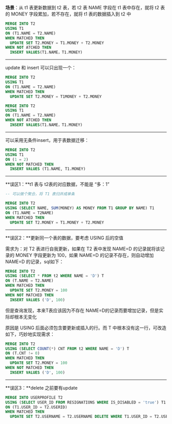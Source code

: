 
**场景**：从 t1 表更新数据到 t2 表，若 t2 表 NAME 字段在 t1 表中存在，就将 t2 表的 MONEY 字段累加，若不存在，就将 t1 表的数据插入到 t2 中
```sql
MERGE INTO T2
USING T1
ON (T1.NAME = T2.NAME)
WHEN MATCHED THEN
  UPDATE SET T2.MONEY = T1.MONEY + T2.MONEY
WHEN NOT ATCHED THEN 
  INSERT VALUES(T1.NAME，T1.MONEY)
```

------------

update 和 insert 可以只出现一个：
```sql
MERGE INTO T2
USING T1
ON (T1.NAME = T2.NAME)
WHEN MATCHED THEN
  UPDATE SET T2.MONEY = T1MONEY + T2.MONEY
```
```sql
MERGE INTO T2
USING T1
ON (T1.NAME = T2.NAME)
WHEN NOT ATCHED THEN 
  INSERT VALUES(T1.NAME，T1.MONEY)
```

------------

可以采用无条件insert，用于表数据迁移：
```sql
MERGE INTO T2
USING T1
ON (1 = 2)
WHEN NOT MATCHED THEN
  INSERT VALUES (T1.NAME, T1.MONEY)
```

------------

**误区1：**t1 表与 t2表的对应数据，不能是 “多：1”
```sql
-- 可以做个聚合，将 T1 表归并成单条

MERGE INTO T2
USING (SELECT NAME, SUM(MONEY) AS MONEY FROM T1 GROUP BY NAME) T1
ON (T1.NAME = T2NAME)
WHEN MATCHED THEN
  UPDATE SET T2.MONEY = T1.MONEY + T2.MONEY
```

------------

**误区2：**更新同一个表的数据，要考虑 USING 后的空值

需求为：对 T2 表进行自我更新，如果在 T2 表中发现 NAME=D 的记录就将该记录的 MONEY 字段更新为 100，如果 NAME=D 的记录不存在，则自动增加 NAME=D 的记录，sql如下：
```sql
MERGE INTO T2
USING (SELECT * FROM t2 WHERE NAME = 'D') T
ON (T.NAME = T2.NAME)
WHEN MATCHED THEN
  UPDATE SET T2.MONEY = 100
WHEN NOT MATCHED THEN
  INSERT VALUES ('D', 100)
```
但是查询发现，本来T表应该因为不存在 NAME=D的记录而要增加记录，但是实际却根本无变化

原因是 USING 后面必须包含要更新或插入的行。而 T 中根本没有这一行，可改造如下，巧妙地实现需求：
```sql
MERGE INTO T2
USING (SELECT COUNT(*) CNT FROM t2 WHERE NAME = 'D') T
ON (T.CNT != 0)
WHEN MATCHED THEN
  UPDATE SET T2.MONEY = 100
WHEN NOT MATCHED THEN
  INSERT VALUES ('D', 100)
```

------------

**误区3：**delete 之前要有update
```sql
MERGE INTO USERPROFILE T2
USING (SELECT USER_ID FROM RESIGNATIONS WHERE IS_DISABLED = 'true') T1
ON (T1.USER_ID = T2.USERID)
WHEN MATCHED THEN
  UPDATE SET T2.USERNAME = T2.USERNAME DELETE WHERE T1.USER_ID = T2.USERID
```
